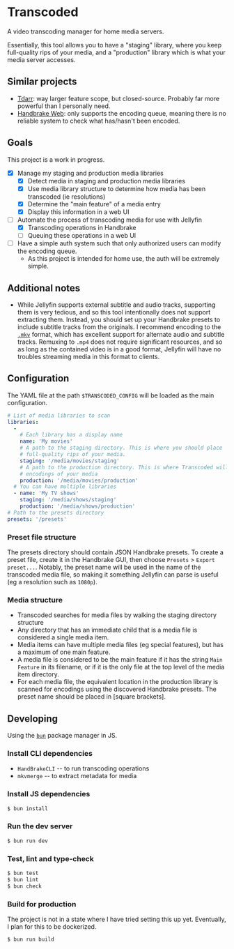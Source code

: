 # Transcoded

A video transcoding manager for home media servers.

Essentially, this tool allows you to have a "staging" library, where you keep
full-quality rips of your media, and a "production" library which is what your
media server accesses.

## Similar projects

* [Tdarr](https://home.tdarr.io/): way larger feature scope, but closed-source.
  Probably far more powerful than I personally need.
* [Handbrake Web](https://github.com/TheNickOfTime/handbrake-web): only supports
  the encoding queue, meaning there is no reliable system to check what
  has/hasn't been encoded.

## Goals

This project is a work in progress.

* [x] Manage my staging and production media libraries
    * [x] Detect media in staging and production media libraries
    * [x] Use media library structure to determine how media has been transcoded
          (ie resolutions)
    * [x] Determine the "main feature" of a media entry
    * [x] Display this information in a web UI
* [ ] Automate the process of transcoding media for use with Jellyfin
    * [x] Transcoding operations in Handbrake
    * [ ] Queuing these operations in a web UI
* [ ] Have a simple auth system such that only authorized users can modify the
      encoding queue.
    * As this project is intended for home use, the auth will be extremely
      simple.

## Additional notes

* While Jellyfin supports external subtitle and audio tracks, supporting them is
  very tedious, and so this tool intentionally does not support extracting
  them. Instead, you should set up your Handbrake presets to include subtitle
  tracks from the originals. I recommend encoding to the
  [`.mkv`](https://en.wikipedia.org/wiki/Matroska) format, which has excellent
  support for alternate audio and subtitle tracks. Remuxing to `.mp4` does not
  require significant resources, and so as long as the contained video is in a
  good format, Jellyfin will have no troubles streaming media in this format to
  clients.

## Configuration

The YAML file at the path `$TRANSCODED_CONFIG` will be loaded as the main
configuration.

```yaml
# List of media libraries to scan
libraries:
  -
    # Each library has a display name
    name: 'My movies'
    # A path to the staging directory. This is where you should place
    # full-quality rips of your media.
    staging: '/media/movies/staging'
    # A path to the production directory. This is where Transcoded will place
    # encodings of your media
    production: '/media/movies/production'
  # You can have multiple libraries
  - name: 'My TV shows'
    staging: '/media/shows/staging'
    production: '/media/shows/production'
# Path to the presets directory
presets: '/presets'
```

### Preset file structure

The presets directory should contain JSON Handbrake presets. To create a preset
file, create it in the Handbrake GUI, then choose `Presets` >
`Export preset...`. Notably, the preset name will be used in the name of the
transcoded media file, so making it something Jellyfin can parse is useful (eg
a resolution such as `1080p`).

### Media structure

* Transcoded searches for media files by walking the staging directory structure
* Any directory that has an immediate child that is a media file is considered
  a single media item.
* Media items can have multiple media files (eg special features), but has a
  maximum of one main feature.
* A media file is considered to be the main feature if it has the string
  `Main Feature` in its filename, or if it is the only file at the top level of
  the media item directory.
* For each media file, the equivalent location in the production library is 
  scanned for encodings using the discovered Handbrake presets. The preset name
  should be placed in [square brackets].

## Developing

Using the [`bun`](https://bun.com/) package manager in JS.

### Install CLI dependencies

* `HandBrakeCLI` -- to run transcoding operations
* `mkvmerge` -- to extract metadata for media

### Install JS dependencies

```sh
$ bun install
```

### Run the dev server

```sh
$ bun run dev
```

### Test, lint and type-check

```sh
$ bun test
$ bun lint
$ bun check
```

### Build for production

The project is not in a state where I have tried setting this up yet.
Eventually, I plan for this to be dockerized.

```sh
$ bun run build
```
